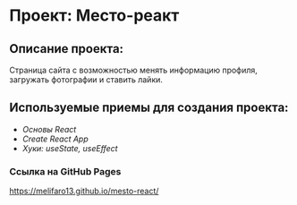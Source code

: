 # Проект: Место-реакт

## Описание проекта:
Страница сайта с возможностью менять информацию профиля, загружать фотографии и ставить лайки.

## Используемые приемы для создания проекта:
+ *Основы React*
+ *Create React App*
+ *Хуки: useState, useEffect*


### Ссылка на GitHub Pages
https://melifaro13.github.io/mesto-react/
